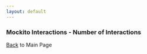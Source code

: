 ```yaml
---
layout: default
---
```


### Mockito Interactions - Number of Interactions

[Back](/mockito-crafting-code) to Main Page
